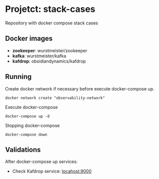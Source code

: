 # Projetct: stack-cases
Repository with docker compose stack cases

## Docker images
* **zookeeper**: wurstmeister/zookeeper
* **kafka**: wurstmeister/kafka
* **kafdrop**: obsidiandynamics/kafdrop

## Running
Create docker network if necessary before execute docker-compose up.
```shell
docker network create "observability-network"
```

Execute docker-compose
```shell
docker-compose up -d
```

Stopping docker-compose
````shell
docker-compose down
````
 
## Validations
After docker-compose up services:
* Check Kafdrop service: [locahost:9000](http://localhost:9000/)
